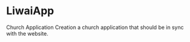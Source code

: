 # LiwaiApp
Church Application
Creation a church application that should be in sync with the website.
